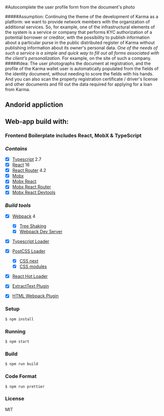 #Autocomplete the user profile form from the document's photo

   
#####Assumption: 
Continuing the theme of the development of Karma as a platform: 
we want to provide network members with the organization of additional services. 
So, for example, one of the infrastructural elements of the system is a 
service or company that performs KYC authorization of a potential 
borrower or creditor, with the possibility to publish information 
about a particular purse in the public distributed register of Karma 
without publishing information about its owner's personal data. 
*One of the needs of such a service is a simple and quick way to fill out all forms 
associated with the client's personalization.* For example, 
on the site of such a company.
 
#####Idea: 
The user photographs the document at registration, and the profile of 
the Karma wallet user is automatically populated from the fields of the identity document, 
without needing to score the fields with his hands. 
And you can also scan the property registration 
certificate / driver's license and other documents and 
fill out the data required for applying for a loan from Karma.

## Andorid appliction

## Web-app build with:
### Frontend Boilerplate includes React, MobX & TypeScript
### _Contains_    

- [x] [Typescript](https://www.typescriptlang.org/) 2.7
- [x] [React](https://facebook.github.io/react/) 16
- [x] [React Router](https://github.com/ReactTraining/react-router) 4.2
- [x] [Mobx](https://github.com/mobxjs/mobx)
- [x] [Mobx React](https://github.com/mobxjs/mobx-react)
- [x] [Mobx React Router](https://github.com/alisd23/mobx-react-router/)
- [x] [Mobx React Devtools](https://github.com/mobxjs/mobx-react-devtools)

### _Build tools_

- [x] [Webpack](https://webpack.github.io) 4
  - [x] [Tree Shaking](https://webpack.js.org/guides/tree-shaking/)
  - [x] [Webpack Dev Server](https://github.com/webpack/webpack-dev-server)
- [x] [Typescript Loader](https://github.com/TypeStrong/ts-loader)
- [x] [PostCSS Loader](https://github.com/postcss/postcss-loader)
  - [x] [CSS next](https://github.com/MoOx/postcss-cssnext)
  - [x] [CSS modules](https://github.com/css-modules/css-modules)
- [x] [React Hot Loader](https://github.com/gaearon/react-hot-loader)
- [x] [ExtractText Plugin](https://github.com/webpack/extract-text-webpack-plugin)
- [x] [HTML Webpack Plugin](https://github.com/ampedandwired/html-webpack-plugin)


### Setup

```
$ npm install
```

### Running

```
$ npm start
```

### Build

```
$ npm run build
```

### Code Format

```
$ npm run prettier
```

### License

MIT
